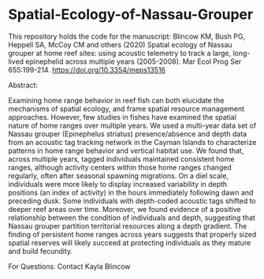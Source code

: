 # Spatial-Ecology-of-Nassau-Grouper

This repository holds the code for the manuscript: 
Blincow KM, Bush PG, Heppell SA, McCoy CM and others (2020) Spatial ecology of Nassau grouper at home reef sites: using acoustic telemetry to track a large, long-lived epinephelid across multiple years (2005-2008). Mar Ecol Prog Ser 655:199-214. https://doi.org/10.3354/meps13516

Abstract:

Examining home range behavior in reef fish can both elucidate the mechanisms of spatial ecology, and frame spatial resource management
approaches. However, few studies in fishes have examined the spatial nature of home ranges over multiple years. We used a multi-year data 
set of Nassau grouper (Epinephelus striatus) presence/absence and depth data from an acoustic tag tracking network in the Cayman Islands 
to characterize patterns in home range behavior and vertical habitat use. We found that, across multiple years, tagged individuals 
maintained consistent home ranges, although activity centers within those home ranges changed regularly, often after seasonal spawning 
migrations. On a diel scale, individuals were more likely to display increased variability in depth positions (an index of activity) in 
the hours immediately following dawn and preceding dusk. Some individuals with depth-coded acoustic tags shifted to deeper reef areas over 
time. Moreover, we found evidence of a positive relationship between the condition of individuals and depth, suggesting that Nassau 
grouper partition territorial resources along a depth gradient. The finding of persistent home ranges across years suggests that properly 
sized spatial reserves will likely succeed at protecting individuals as they mature and build fecundity.

For Questions: Contact Kayla Blincow
